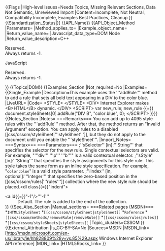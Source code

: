 {{Flags
|High-level issues=Needs Topics, Missing Relevant Sections, Data Not Semantic, Unreviewed Import
|Content=Incomplete, Not Neutral, Compatibility Incomplete, Examples Best Practices, Cleanup
}}
{{Standardization_Status|}}
{{API_Name}}
{{API_Object_Method
|Parameters=
|Method_applies_to=
|Example_object_name=
|Return_value_name=
|Javascript_data_type=DOM Node
|Return_value_description=C++

Reserved.  
Always returns -1.

JavaScript

Reserved.  
Always returns -1.


}}
{{Topics|DOM}}
{{Examples_Section
|Not_required=No
|Examples={{Single_Example
|Description=This example uses the '''addRule''' method to add a rule that sets all bold text appearing in a DIV to the color blue.
|LiveURL=
|Code=
&lt;STYLE&gt;
&lt;/STYLE&gt;
&lt;DIV&gt;
Internet Explorer makes &lt;B&gt;HTML&lt;/B&gt; dynamic.
&lt;/DIV&gt;
&lt;SCRIPT&gt;
   var new_rule;
   new_rule {{=}} document.styleSheets[0].addRule("DIV B", "color:blue", 0);
&lt;/SCRIPT&gt;
}}}}
{{Notes_Section
|Notes=
===Remarks===
You can add up to 4095 style rules with the '''addRule''' method. After that, the method returns an "Invalid Argument" exception.
You can apply rules to a disabled [[css/cssom/styleSheet|'''styleSheet''']], but they do not apply to the document until you enable the '''styleSheet'''.
|Import_Notes=
===Syntax===
===Parameters===
;''sSelector'' [in]:'''String''' that specifies the selector for the new rule. Single contextual selectors are valid. For example, "'''div''' '''p''' '''b'''" is a valid contextual selector.
;''sStyle'' [in]:'''String''' that specifies the style assignments for this style rule. This style takes the same form as an inline style specification. For example, "<code>color:blue</code>" is a valid style parameter.
;''iIndex'' [in, optional]:'''Integer''' that specifies the zero-based position in the [[css/cssom/rules|'''rules''']] collection where the new style rule should be placed.<dl class{{=}}"indent"><dt><a id{{=}}"-1"/>'''-1'''</dt><dd>Default. The rule is added to the end of the collection.</dd></dl>
}}
{{See_Also_Section
|Manual_sections=
===Related pages (MSDN)===
*<code>IHTMLStyleSheet</code>
*<code>[[css/cssom/styleSheet|styleSheet]]</code>
*<code>Reference</code>
*<code>[[css/cssom/methods/removeRule|removeRule]]</code>
*<code>[[css/cssom/rules|rules]]</code>
*<code>[[css/cssom/styleSheets|styleSheets]]</code>
|Topic_clusters=CSSOM
}}
{{External_Attribution
|Is_CC-BY-SA=No
|Sources=MSDN
|MSDN_link=[http://msdn.microsoft.com/en-us/library/ie/hh828809%28v=vs.85%29.aspx Windows Internet Explorer API reference]
|MDN_link=
|HTML5Rocks_link=
}}